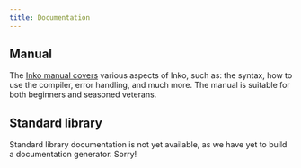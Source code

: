 ```yaml
---
title: Documentation
---
```


## Manual

The [Inko manual covers](https://docs.inko-lang.org/manual/master) various
aspects of Inko, such as: the syntax, how to use the compiler, error handling,
and much more. The manual is suitable for both beginners and seasoned veterans.

## Standard library

Standard library documentation is not yet available, as we have yet to build a
documentation generator. Sorry!
